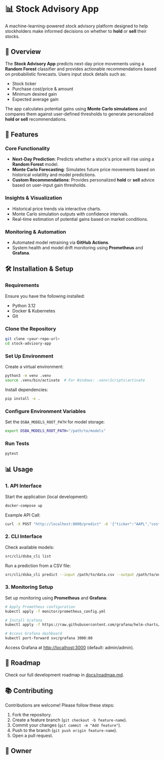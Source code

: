 # 📊 Stock Advisory App

A machine-learning-powered stock advisory platform designed to help stockholders make informed decisions on whether to **hold** or **sell** their stocks.

## 🧠 Overview
The **Stock Advisory App** predicts next-day price movements using a **Random Forest** classifier and provides actionable recommendations based on probabilistic forecasts. Users input stock details such as:

- Stock ticker
- Purchase cost/price & amount
- Minimum desired gain
- Expected average gain

The app calculates potential gains using **Monte Carlo simulations** and compares them against user-defined thresholds to generate personalized **hold or sell** recommendations.

## 🚀 Features

### Core Functionality
- **Next-Day Prediction**: Predicts whether a stock's price will rise using a **Random Forest** model.
- **Monte Carlo Forecasting**: Simulates future price movements based on historical volatility and model predictions.
- **Custom Recommendations**: Provides personalized **hold** or **sell** advice based on user-input gain thresholds.

### Insights & Visualization
- Historical price trends via interactive charts.
- Monte Carlo simulation outputs with confidence intervals.
- Real-time estimation of potential gains based on market conditions.

### Monitoring & Automation
- Automated model retraining via **GitHub Actions**.
- System health and model drift monitoring using **Prometheus** and **Grafana**.

## 🛠️ Installation & Setup

### Requirements
Ensure you have the following installed:

- Python 3.12
- Docker & Kubernetes
- Git

### Clone the Repository

```bash
git clone <your-repo-url>
cd stock-advisory-app
```

### Set Up Environment

Create a virtual environment:

```bash
python3 -m venv .venv
source .venv/bin/activate  # For Windows: .venv\Scripts\activate
```

Install dependencies:

```bash
pip install -e .
```

### Configure Environment Variables
Set the `DSBA_MODELS_ROOT_PATH` for model storage:

```bash
export DSBA_MODELS_ROOT_PATH="/path/to/models"
```

### Run Tests

```bash
pytest
```

## 📊 Usage

### 1. API Interface

Start the application (local development):

```bash
docker-compose up
```

Example API Call:

```bash
curl -X POST "http://localhost:8000/predict" -d '{"ticker":"AAPL","cost":150,"amount":10,"min_gain":5,"avg_gain":10}'
```

### 2. CLI Interface

Check available models:

```bash
src/cli/dsba_cli list
```

Run a prediction from a CSV file:

```bash
src/cli/dsba_cli predict --input /path/to/data.csv --output /path/to/output.csv --model-id your_model_id
```

### 3. Monitoring Setup

Set up monitoring using **Prometheus** and **Grafana**:

```bash
# Apply Prometheus configuration
kubectl apply -f monitor/prometheus_config.yml

# Install Grafana
kubectl apply -f https://raw.githubusercontent.com/grafana/helm-charts/main/charts/grafana/values.yaml

# Access Grafana dashboard
kubectl port-forward svc/grafana 3000:80
```
Access Grafana at [http://localhost:3000](http://localhost:3000) (default: admin/admin).

## 📅 Roadmap

Check our full development roadmap in [docs/roadmap.md](./docs/roadmap.md).

## 📚 Contributing

Contributions are welcome! Please follow these steps:

1. Fork the repository.
2. Create a feature branch (`git checkout -b feature-name`).
3. Commit your changes (`git commit -m "Add feature"`).
4. Push to the branch (`git push origin feature-name`).
5. Open a pull request.

## 👥 Owner



